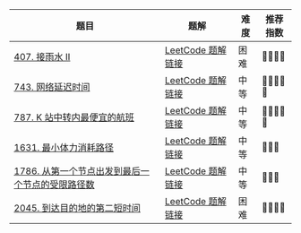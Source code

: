 | 题目                                                         | 题解                                                         | 难度 | 推荐指数 |
| ------------------------------------------------------------ | ------------------------------------------------------------ | ---- | -------- |
| [407. 接雨水 II](https://leetcode-cn.com/problems/trapping-rain-water-ii/) | [LeetCode 题解链接](https://leetcode-cn.com/problems/trapping-rain-water-ii/solution/gong-shui-san-xie-jing-dian-dijkstra-yun-13ik/) | 困难 | 🤩🤩🤩🤩     |
| [743. 网络延迟时间](https://leetcode-cn.com/problems/network-delay-time/) | [LeetCode 题解链接](https://leetcode-cn.com/problems/network-delay-time/solution/gong-shui-san-xie-yi-ti-wu-jie-wu-chong-oghpz/) | 中等 | 🤩🤩🤩🤩🤩    |
| [787. K 站中转内最便宜的航班](https://leetcode-cn.com/problems/cheapest-flights-within-k-stops/) | [LeetCode 题解链接](https://leetcode-cn.com/problems/cheapest-flights-within-k-stops/solution/gong-shui-san-xie-xiang-jie-bellman-ford-dc94/) | 中等 | 🤩🤩🤩🤩🤩    |
| [1631. 最小体力消耗路径](https://leetcode-cn.com/problems/path-with-minimum-effort/) | [LeetCode 题解链接](https://leetcode-cn.com/problems/path-with-minimum-effort/solution/fan-zheng-fa-zheng-ming-si-lu-de-he-fa-x-ohby/) | 中等 | 🤩🤩🤩      |
| [1786. 从第一个节点出发到最后一个节点的受限路径数](https://leetcode-cn.com/problems/number-of-restricted-paths-from-first-to-last-node/) | [LeetCode 题解链接](https://leetcode-cn.com/problems/number-of-restricted-paths-from-first-to-last-node/solution/xiang-jie-dui-you-hua-dijkstra-dong-tai-i6j0d/) | 中等 | 🤩🤩🤩      |
| [2045. 到达目的地的第二短时间](https://leetcode-cn.com/problems/second-minimum-time-to-reach-destination/) | [LeetCode 题解链接](https://leetcode-cn.com/problems/second-minimum-time-to-reach-destination/solution/gong-shui-san-xie-yi-ti-shuang-jie-dui-y-88np/) | 困难 | 🤩🤩🤩🤩     |

